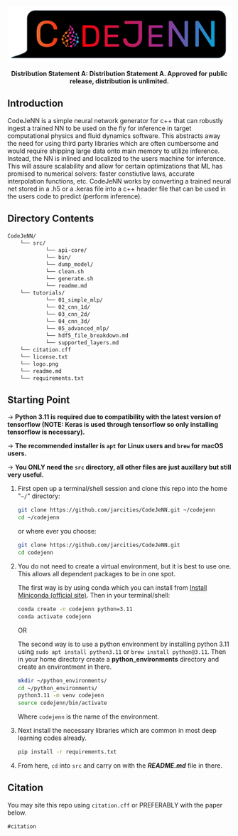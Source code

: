 <!-- 
Distribution Statement A. Approved for public release, distribution is unlimited.
---
THIS SOURCE CODE IS UNDER THE CUSTODY AND ADMINISTRATION OF THE GOVERNMENT OF THE UNITED STATES OF AMERICA.
BY USING, MODIFYING, OR DISSEMINATING THIS SOURCE CODE, YOU ACCEPT THE TERMS AND CONDITIONS IN THE NRL OPEN LICENSE AGREEMENT.
USE, MODIFICATION, AND DISSEMINATION ARE PERMITTED ONLY IN ACCORDANCE WITH THE TERMS AND CONDITIONS OF THE NRL OPEN LICENSE AGREEMENT.
NO OTHER RIGHTS OR LICENSES ARE GRANTED. UNAUTHORIZED USE, SALE, CONVEYANCE, DISPOSITION, OR MODIFICATION OF THIS SOURCE CODE
MAY RESULT IN CIVIL PENALTIES AND/OR CRIMINAL PENALTIES UNDER 18 U.S.C. § 641.
-->

![CodeJeNN](logo.png)

<div align="center">

__Distribution Statement A: Distribution Statement A. Approved for public release, distribution is unlimited.__
</div>

## Introduction

CodeJeNN is a simple neural network generator for c++ that can robustly ingest a trained NN to be used on the fly for inference in target computational physics and fluid dynamics software. This abstracts away the need for using third party libraries which are often cumbersome and would require shipping large data onto main memory to utilize inference. Instead, the NN is inlined and localized to the users machine for inference. This will assure scalability and allow for certain optimizations that ML has promised to numerical solvers: faster constiutive laws, accurate interpolation functions, etc. CodeJeNN works by converting a trained neural net stored in a .h5 or a .keras file into a c++ header file that can be used in the users code to predict (perform inference).

## Directory Contents
```plaintext
CodeJeNN/
    └── src/
            └── api-core/
            └── bin/
            └── dump_model/
            └── clean.sh
            └── generate.sh
            └── readme.md
    └── tutorials/
            └── 01_simple_mlp/
            └── 02_cnn_1d/
            └── 03_cnn_2d/
            └── 04_cnn_3d/
            └── 05_advanced_mlp/
            └── hdf5_file_breakdown.md
            └── supported_layers.md
    └── citation.cff
    └── license.txt
    └── logo.png
    └── readme.md
    └── requirements.txt
```

## Starting Point

-> **Python 3.11 is required due to compatibility with the latest version of tensorflow (NOTE: Keras is used through tensorflow so only installing tensorflow is necessary).**

-> **The recommended installer is `apt` for Linux users and `brew` for macOS users.**

-> **You ONLY need the `src` directory, all other files are just auxillary but still very useful.**

1. First open up a terminal/shell session and clone this repo into the home "`~/`" directory:
    ```bash
    git clone https://github.com/jarcities/CodeJeNN.git ~/codejenn
    cd ~/codejenn
    ```
    or where ever you choose:
    ```bash
    git clone https://github.com/jarcities/CodeJeNN.git
    cd codejenn
    ```

1. You do not need to create a virtual environment, but it is best to use one. This allows all dependent packages to be in one spot. 

    The first way is by using conda which you can install from [Install Miniconda (official site)](https://www.anaconda.com/docs/getting-started/miniconda/install). Then in your terminal/shell:

    ```bash
    conda create -n codejenn python=3.11
    conda activate codejenn
    ```

    OR

    The second way is to use a python environment by installing python 3.11 using `sudo apt install python3.11` or `brew install python@3.11`. Then in your home directory create a **python_environments** directory and create an environtment in there.

    ```bash
    mkdir ~/python_environments/
    cd ~/python_environments/
    python3.11 -m venv codejenn
    source codejenn/bin/activate
    ```

    Where `codejenn` is the name of the environment.
    

1. Next install the necessary libraries which are common in most deep learning codes already.
    ```bash
    pip install -r requirements.txt
    ```
1. From here, `cd` into `src` and carry on with the ***README.md*** file in there.

## Citation
You may site this repo using `citation.cff` or PREFERABLY with the paper below.
```
#citation
```